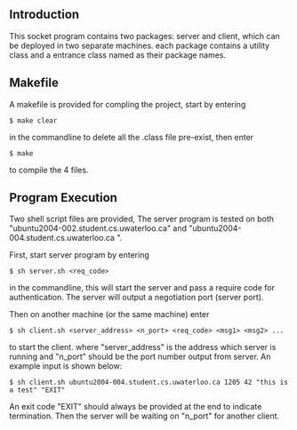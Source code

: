 ## Introduction

This socket program contains two packages: server and client, which can be deployed in two separate machines. each package contains a utility class and a entrance class named as their package names.

## Makefile

A makefile is provided for compling the project, start by entering
```
$ make clear
```
in the commandline to delete all the .class file pre-exist, then enter
```
$ make
```
to compile the 4 files. 

## Program Execution

Two shell script files are provided, The server program is tested on both "ubuntu2004-002.student.cs.uwaterloo.ca" and "ubuntu2004-004.student.cs.uwaterloo.ca ". 

First, start server program by entering
```
$ sh server.sh <req_code>
```
in the commandline, this will start the server and pass a require code for authentication. The server will output a negotiation port (server port). 

Then on another machine (or the same machine) enter
```
$ sh client.sh <server_address> <n_port> <req_code> <msg1> <msg2> ... 
```
to start the client. where "server_address" is the address which server is running and "n_port" should be the port number output from server. An example input is shown below:
```
$ sh client.sh ubuntu2004-004.student.cs.uwaterloo.ca 1205 42 "this is a test" "EXIT"
```
An exit code "EXIT" should always be provided at the end to indicate termination. Then the server will be waiting on "n_port" for another client.

